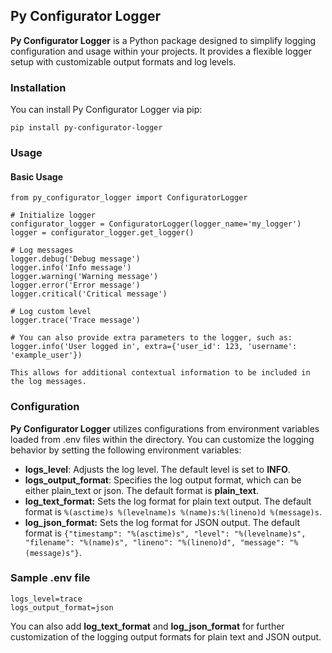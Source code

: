 ## Py Configurator Logger
**Py Configurator Logger** is a Python package designed to simplify logging configuration and usage within your projects. It provides a flexible logger setup with customizable output formats and log levels.

### Installation
You can install Py Configurator Logger via pip:

``` pip install py-configurator-logger ```


### Usage
#### Basic Usage
```
from py_configurator_logger import ConfiguratorLogger

# Initialize logger
configurator_logger = ConfiguratorLogger(logger_name='my_logger')
logger = configurator_logger.get_logger()

# Log messages
logger.debug('Debug message')
logger.info('Info message')
logger.warning('Warning message')
logger.error('Error message')
logger.critical('Critical message')

# Log custom level
logger.trace('Trace message')

# You can also provide extra parameters to the logger, such as:
logger.info('User logged in', extra={'user_id': 123, 'username': 'example_user'})

This allows for additional contextual information to be included in the log messages.
```

### Configuration
**Py Configurator Logger**  utilizes configurations from environment variables loaded from .env files within the directory. You can customize the logging behavior by setting the following environment variables:

- **logs_level**: Adjusts the log level. The default level is set to **INFO**.
- **logs_output_format**: Specifies the log output format, which can be either plain_text or json. The default format is **plain_text**.
- **log_text_format:** Sets the log format for plain text output. The default format is `%(asctime)s %(levelname)s %(name)s:%(lineno)d %(message)s`.
- **log_json_format:** Sets the log format for JSON output. The default format is `{"timestamp": "%(asctime)s", "level": "%(levelname)s", "filename": "%(name)s", "lineno": "%(lineno)d", "message": "%(message)s"}`.


### Sample .env file

```
logs_level=trace
logs_output_format=json
```

You can also add **log_text_format** and **log_json_format** 
for further customization of the logging output formats for plain text and JSON output.